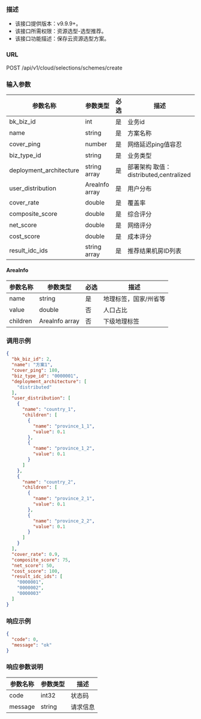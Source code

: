 ### 描述

- 该接口提供版本：v9.9.9+。
- 该接口所需权限：资源选型-选型推荐。
- 该接口功能描述：保存云资源选型方案。

### URL

POST /api/v1/cloud/selections/schemes/create

### 输入参数

| 参数名称                    | 参数类型           | 必选 | 描述                              |
|-------------------------|----------------|----|---------------------------------|
| bk_biz_id               | int            | 是  | 业务id                            |
| name                    | string         | 是  | 方案名称                            |
| cover_ping              | number         | 是  | 网络延迟ping值容忍                     |
| biz_type_id             | string         | 是  | 业务类型                            |
| deployment_architecture | string array   | 是  | 部署架构 取值：distributed,centralized |
| user_distribution       | AreaInfo array | 是  | 用户分布                            |
| cover_rate              | double         | 是  | 覆盖率                             |
| composite_score         | double         | 是  | 综合评分                            |
| net_score               | double         | 是  | 网络评分                            |
| cost_score              | double         | 是  | 成本评分                            |
| result_idc_ids          | string array   | 是  | 推荐结果机房ID列表                      |

#### AreaInfo

| 参数名称     | 参数类型           | 必选 | 描述          |
|----------|----------------|----|-------------|
| name     | string         | 是  | 地理标签，国家/州省等 |
| value    | double         | 否  | 人口占比        |
| children | AreaInfo array | 否  | 下级地理标签      |

### 调用示例

```json
{
  "bk_biz_id": 2,
  "name": "方案1",
  "cover_ping": 180,
  "biz_type_id": "0000001",
  "deployment_architecture": [
    "distributed"
  ],
  "user_distribution": [
    {
      "name": "country_1",
      "children": [
        {
          "name": "province_1_1",
          "value": 0.1
        },
        {
          "name": "province_1_2",
          "value": 0.1
        }
      ]
    },
    {
      "name": "country_2",
      "children": [
        {
          "name": "province_2_1",
          "value": 0.1
        },
        {
          "name": "province_2_2",
          "value": 0.1
        }
      ]
    }
  ],
  "cover_rate": 0.9,
  "composite_score": 75,
  "net_score": 50,
  "cost_score": 100,
  "result_idc_ids": [
    "0000001",
    "0000002",
    "0000003"
  ]
}
```

### 响应示例

```json
{
  "code": 0,
  "message": "ok"
}
```

### 响应参数说明

| 参数名称    | 参数类型   | 描述   |
|---------|--------|------|
| code    | int32  | 状态码  |
| message | string | 请求信息 |
